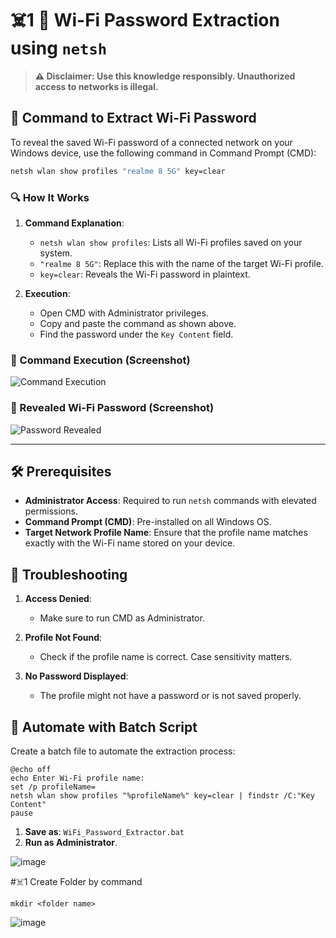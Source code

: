 # ☠️1 📡 Wi-Fi Password Extraction using `netsh`

> **⚠️ Disclaimer: Use this knowledge responsibly. Unauthorized access to networks is illegal.**

## 🚀 Command to Extract Wi-Fi Password

To reveal the saved Wi-Fi password of a connected network on your Windows device, use the following command in Command Prompt (CMD):

```bash
netsh wlan show profiles "realme 8 5G" key=clear
```

### 🔍 How It Works
1. **Command Explanation**:
   - `netsh wlan show profiles`: Lists all Wi-Fi profiles saved on your system.
   - `"realme 8 5G"`: Replace this with the name of the target Wi-Fi profile.
   - `key=clear`: Reveals the Wi-Fi password in plaintext.

2. **Execution**:
   - Open CMD with Administrator privileges.
   - Copy and paste the command as shown above.
   - Find the password under the `Key Content` field.

### 📸 Command Execution (Screenshot)
![Command Execution](https://github.com/user-attachments/assets/18011044-2c13-436b-b9ae-deebe05b069e)

### 🔑 Revealed Wi-Fi Password (Screenshot)
![Password Revealed](https://github.com/user-attachments/assets/d1b25850-53ac-4091-8a1c-f3c3cead3e18)

---

## 🛠 Prerequisites

- **Administrator Access**: Required to run `netsh` commands with elevated permissions.
- **Command Prompt (CMD)**: Pre-installed on all Windows OS.
- **Target Network Profile Name**: Ensure that the profile name matches exactly with the Wi-Fi name stored on your device.

## 🚧 Troubleshooting

1. **Access Denied**:
   - Make sure to run CMD as Administrator.

2. **Profile Not Found**:
   - Check if the profile name is correct. Case sensitivity matters.

3. **No Password Displayed**:
   - The profile might not have a password or is not saved properly.

## 🤖 Automate with Batch Script

Create a batch file to automate the extraction process:
```batch
@echo off
echo Enter Wi-Fi profile name:
set /p profileName=
netsh wlan show profiles "%profileName%" key=clear | findstr /C:"Key Content"
pause
```

1. **Save as**: `WiFi_Password_Extractor.bat`
2. **Run as Administrator**.

![image](https://github.com/user-attachments/assets/9f117455-2280-4db7-b32c-2eaaec2ed852)

#☠️1 Create Folder by command
```
mkdir <folder name>
```
![image](https://github.com/user-attachments/assets/20067b87-4919-43ed-bc82-74d088ba3ea3)

